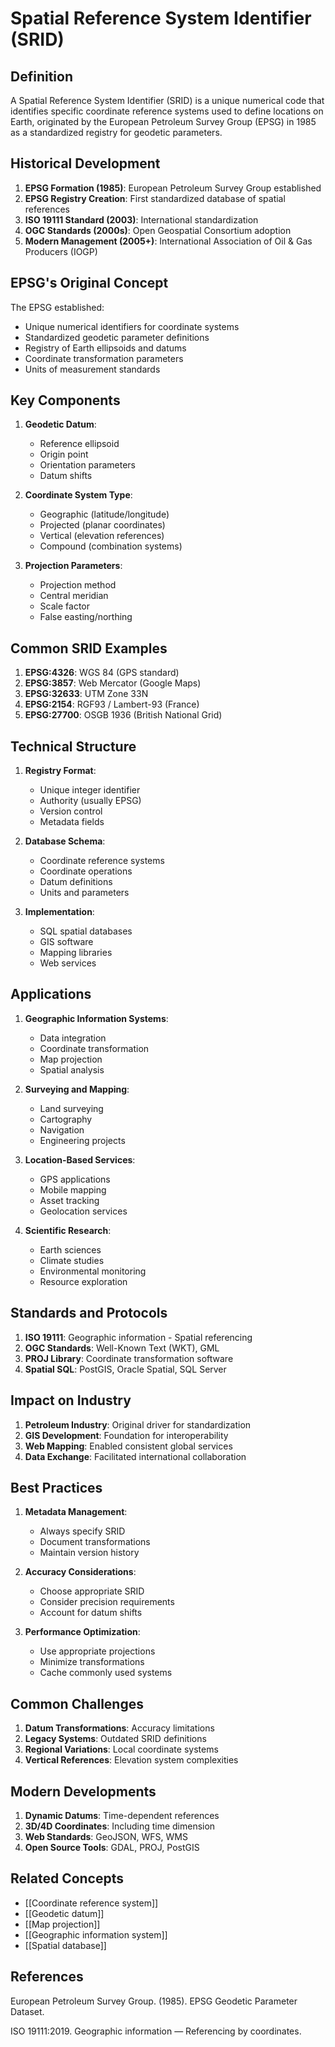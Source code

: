 # Spatial Reference System Identifier (SRID)

## Definition

A Spatial Reference System Identifier (SRID) is a unique numerical code that identifies specific coordinate reference systems used to define locations on Earth, originated by the European Petroleum Survey Group (EPSG) in 1985 as a standardized registry for geodetic parameters.

## Historical Development

1. **EPSG Formation (1985)**: European Petroleum Survey Group established
2. **EPSG Registry Creation**: First standardized database of spatial references
3. **ISO 19111 Standard (2003)**: International standardization
4. **OGC Standards (2000s)**: Open Geospatial Consortium adoption
5. **Modern Management (2005+)**: International Association of Oil & Gas Producers (IOGP)

## EPSG's Original Concept

The EPSG established:
- Unique numerical identifiers for coordinate systems
- Standardized geodetic parameter definitions
- Registry of Earth ellipsoids and datums
- Coordinate transformation parameters
- Units of measurement standards

## Key Components

1. **Geodetic Datum**:
   - Reference ellipsoid
   - Origin point
   - Orientation parameters
   - Datum shifts

2. **Coordinate System Type**:
   - Geographic (latitude/longitude)
   - Projected (planar coordinates)
   - Vertical (elevation references)
   - Compound (combination systems)

3. **Projection Parameters**:
   - Projection method
   - Central meridian
   - Scale factor
   - False easting/northing

## Common SRID Examples

1. **EPSG:4326**: WGS 84 (GPS standard)
2. **EPSG:3857**: Web Mercator (Google Maps)
3. **EPSG:32633**: UTM Zone 33N
4. **EPSG:2154**: RGF93 / Lambert-93 (France)
5. **EPSG:27700**: OSGB 1936 (British National Grid)

## Technical Structure

1. **Registry Format**:
   - Unique integer identifier
   - Authority (usually EPSG)
   - Version control
   - Metadata fields

2. **Database Schema**:
   - Coordinate reference systems
   - Coordinate operations
   - Datum definitions
   - Units and parameters

3. **Implementation**:
   - SQL spatial databases
   - GIS software
   - Mapping libraries
   - Web services

## Applications

1. **Geographic Information Systems**:
   - Data integration
   - Coordinate transformation
   - Map projection
   - Spatial analysis

2. **Surveying and Mapping**:
   - Land surveying
   - Cartography
   - Navigation
   - Engineering projects

3. **Location-Based Services**:
   - GPS applications
   - Mobile mapping
   - Asset tracking
   - Geolocation services

4. **Scientific Research**:
   - Earth sciences
   - Climate studies
   - Environmental monitoring
   - Resource exploration

## Standards and Protocols

1. **ISO 19111**: Geographic information - Spatial referencing
2. **OGC Standards**: Well-Known Text (WKT), GML
3. **PROJ Library**: Coordinate transformation software
4. **Spatial SQL**: PostGIS, Oracle Spatial, SQL Server

## Impact on Industry

1. **Petroleum Industry**: Original driver for standardization
2. **GIS Development**: Foundation for interoperability
3. **Web Mapping**: Enabled consistent global services
4. **Data Exchange**: Facilitated international collaboration

## Best Practices

1. **Metadata Management**:
   - Always specify SRID
   - Document transformations
   - Maintain version history

2. **Accuracy Considerations**:
   - Choose appropriate SRID
   - Consider precision requirements
   - Account for datum shifts

3. **Performance Optimization**:
   - Use appropriate projections
   - Minimize transformations
   - Cache commonly used systems

## Common Challenges

1. **Datum Transformations**: Accuracy limitations
2. **Legacy Systems**: Outdated SRID definitions
3. **Regional Variations**: Local coordinate systems
4. **Vertical References**: Elevation system complexities

## Modern Developments

1. **Dynamic Datums**: Time-dependent references
2. **3D/4D Coordinates**: Including time dimension
3. **Web Standards**: GeoJSON, WFS, WMS
4. **Open Source Tools**: GDAL, PROJ, PostGIS

## Related Concepts
- [[Coordinate reference system]]
- [[Geodetic datum]]
- [[Map projection]]
- [[Geographic information system]]
- [[Spatial database]]

## References

European Petroleum Survey Group. (1985). EPSG Geodetic Parameter Dataset. 

ISO 19111:2019. Geographic information — Referencing by coordinates.